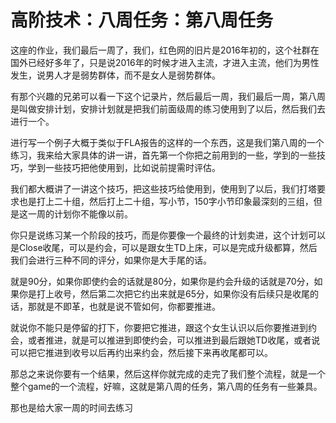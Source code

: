 # 高阶技术：八周任务：第八周任务

这座的作业，我们最后一周了，我们，红色网的旧片是2016年初的，这个社群在国外已经好多年了，只是说2016年的时候才进入主流，才进入主流，他们为男性发生，说男人才是弱势群体，而不是女人是弱势群体。

有那个兴趣的兄弟可以看一下这个记录片，然后最后一周，我们最后一周，第八周是叫做安排计划，安排计划就是把我们前面级周的练习使用到了以后，然后我们去进行一个。

进行写一个例子大概于类似于FLA报告的这样的一个东西，这是我们第八周的一个练习，我来给大家具体的讲一讲，首先第一个你把之前用到的一些，学到的一些技巧，学到一些技巧把他使用到，比如说前提需时评估。

我们都大概讲了一讲这个技巧，把这些技巧给使用到，使用到了以后，我们打塔要求也是打上二十组，然后打上二十组，写小节，150字小节印象最深刻的三组，但是这一周的计划你不能像以前。

你只是说练习某一个阶段的技巧，而是你要像一个最终的计划卖进，这个计划可以是Close收尾，可以是约会，可以是跟女生TD上床，可以是完成升级都算，然后我们会进行三种不同的评分，如果你是大手尾的话。

就是90分，如果你即使约会的话就是80分，如果你是约会升级的话就是70分，如果你是打上收号，然后第二次把它约出来就是65分，如果你没有后续只是收尾的话，那就是不即革，也就是说不管如何，你都要推进。

就说你不能只是停留的打下，你要把它推进，跟这个女生认识以后你要推进到约会，或者推进，就是可以推进到即使约会，可以推进到最后跟她TD收尾，或者说可以把它推进到收号以后再约出来约会，然后接下来再收尾都可以。

那总之来说你要有一个结果，然后这样你就完成的走完了我们整个流程，就是一个整个game的一个流程，好嘛，这就是第八周的任务，第八周的任务有一些兼具。

那也是给大家一周的时间去练习